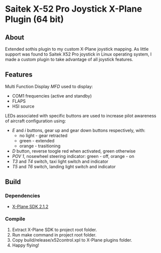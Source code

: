 # Saitek X-52 Pro Joystick X-Plane Plugin (64 bit)

## About

Extended sothis plugin to my custom X-Plane joystick mapping.
As little support was found to Saitek X52 Pro joystick in Linux operating system, 
I made a custom plugin to take advantage of all joystick features.

## Features

Multi Function Display *MFD* used to display:

* COM1 frequencies (active and standby)
* FLAPS
* HSI source

LEDs associated with specific buttons are used to increase pilot awareness 
of aircraft configuration using:

* *E* and *i* buttons, gear up and gear down buttons respectively, with:
    * no light - gear retracted
    * green    - extended
    * orange   - trasitioning
* *D* button, reverse toogle red when activated, green otherwise
* *POV 1*, nosewheel steering indicator: green - off, orange - on
* *T3* and *T4* switch, taxi light switch and indicator
* *T5* and *T6* switch, landing light switch and indicator


## Build 

### Dependencies
* [X-Plane SDK 2.1.2](http://www.xsquawkbox.net/xpsdk)

### Compile
1. Extract X-Plane SDK to project root folder.
2. Run make command in project root folder.
3. Copy build/release/x52control.xpl to X-Plane plugins folder.
4. Happy flying!
